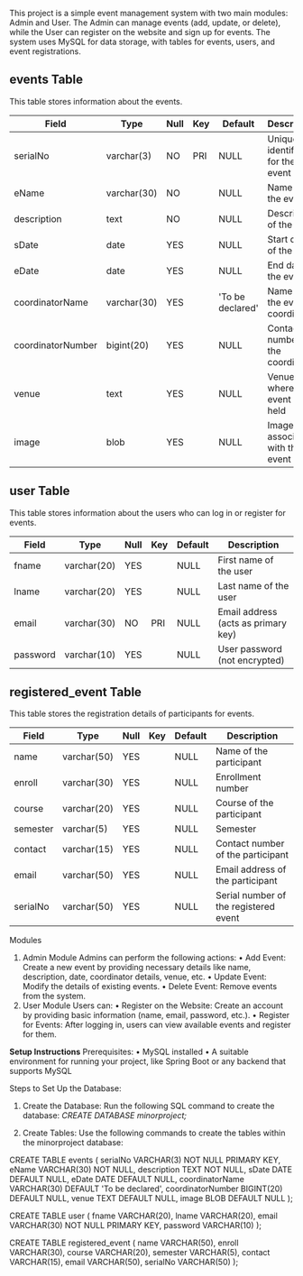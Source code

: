 This project is a simple event management system with two main modules: Admin and User. The Admin can manage events (add, update, or delete), while the User can register on the website and sign up for events. The system uses MySQL for data storage, with tables for events, users, and event registrations.

## events Table
This table stores information about the events.

| Field             | Type        | Null | Key | Default        | Description                         |
|-------------------|-------------|------|-----|----------------|-------------------------------------|
| serialNo          | varchar(3)  | NO   | PRI | NULL           | Unique identifier for the event     |
| eName             | varchar(30) | NO   |     | NULL           | Name of the event                   |
| description       | text        | NO   |     | NULL           | Description of the event            |
| sDate             | date        | YES  |     | NULL           | Start date of the event             |
| eDate             | date        | YES  |     | NULL           | End date of the event               |
| coordinatorName   | varchar(30) | YES  |     | 'To be declared' | Name of the event coordinator     |
| coordinatorNumber | bigint(20)  | YES  |     | NULL           | Contact number of the coordinator   |
| venue             | text        | YES  |     | NULL           | Venue where the event is held       |
| image             | blob        | YES  |     | NULL           | Image associated with the event     |


## user Table
This table stores information about the users who can log in or register for events.


| Field    | Type        | Null | Key | Default | Description                         |
|----------|-------------|------|-----|---------|-------------------------------------|
| fname    | varchar(20) | YES  |     | NULL    | First name of the user              |
| lname    | varchar(20) | YES  |     | NULL    | Last name of the user               |
| email    | varchar(30) | NO   | PRI | NULL    | Email address (acts as primary key) |
| password | varchar(10) | YES  |     | NULL    | User password (not encrypted)       |


## registered_event Table
This table stores the registration details of participants for events.

| Field    | Type        | Null | Key | Default | Description                           |
|----------|-------------|------|-----|---------|---------------------------------------|
| name     | varchar(50) | YES  |     | NULL    | Name of the participant               |
| enroll   | varchar(30) | YES  |     | NULL    | Enrollment number                     |
| course   | varchar(20) | YES  |     | NULL    | Course of the participant             |
| semester | varchar(5)  | YES  |     | NULL    | Semester                              |
| contact  | varchar(15) | YES  |     | NULL    | Contact number of the participant     |
| email    | varchar(50) | YES  |     | NULL    | Email address of the participant      |
| serialNo | varchar(50) | YES  |     | NULL    | Serial number of the registered event |


Modules
1. Admin Module
Admins can perform the following actions:
•	Add Event: Create a new event by providing necessary details like name, description, date, coordinator details, venue, etc.
•	Update Event: Modify the details of existing events.
•	Delete Event: Remove events from the system.
2. User Module
Users can:
•	Register on the Website: Create an account by providing basic information (name, email, password, etc.).
•	Register for Events: After logging in, users can view available events and register for them.

**Setup Instructions**
Prerequisites:
•	MySQL installed
•	A suitable environment for running your project, like Spring Boot or any backend that supports MySQL

Steps to Set Up the Database:
1. Create the Database: Run the following SQL command to create the database:
*CREATE DATABASE minorproject;*

2. Create Tables: Use the following commands to create the tables within the minorproject database:

CREATE TABLE events (
    serialNo VARCHAR(3) NOT NULL PRIMARY KEY,
    eName VARCHAR(30) NOT NULL,
    description TEXT NOT NULL,
    sDate DATE DEFAULT NULL,
    eDate DATE DEFAULT NULL,
    coordinatorName VARCHAR(30) DEFAULT 'To be declared',
    coordinatorNumber BIGINT(20) DEFAULT NULL,
    venue TEXT DEFAULT NULL,
    image BLOB DEFAULT NULL
);

CREATE TABLE user (
    fname VARCHAR(20),
    lname VARCHAR(20),
    email VARCHAR(30) NOT NULL PRIMARY KEY,
    password VARCHAR(10)
);

CREATE TABLE registered_event (
    name VARCHAR(50),
    enroll VARCHAR(30),
    course VARCHAR(20),
    semester VARCHAR(5),
    contact VARCHAR(15),
    email VARCHAR(50),
    serialNo VARCHAR(50)
);



